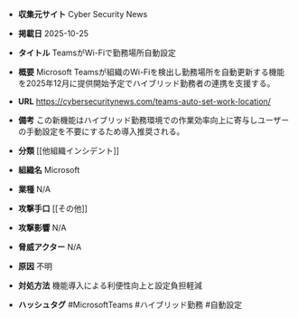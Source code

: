 - **収集元サイト**
Cyber Security News

- **掲載日**
2025-10-25

- **タイトル**
TeamsがWi-Fiで勤務場所自動設定

- **概要**
Microsoft Teamsが組織のWi-Fiを検出し勤務場所を自動更新する機能を2025年12月に提供開始予定でハイブリッド勤務者の連携を支援する。

- **URL**
https://cybersecuritynews.com/teams-auto-set-work-location/

- **備考**
この新機能はハイブリッド勤務環境での作業効率向上に寄与しユーザーの手動設定を不要にするため導入推奨される。

- **分類**
[[他組織インシデント]]

- **組織名**
Microsoft

- **業種**
N/A

- **攻撃手口**
[[その他]]

- **攻撃影響**
N/A

- **脅威アクター**
N/A

- **原因**
不明

- **対処方法**
機能導入による利便性向上と設定負担軽減

- **ハッシュタグ**
#MicrosoftTeams #ハイブリッド勤務 #自動設定
